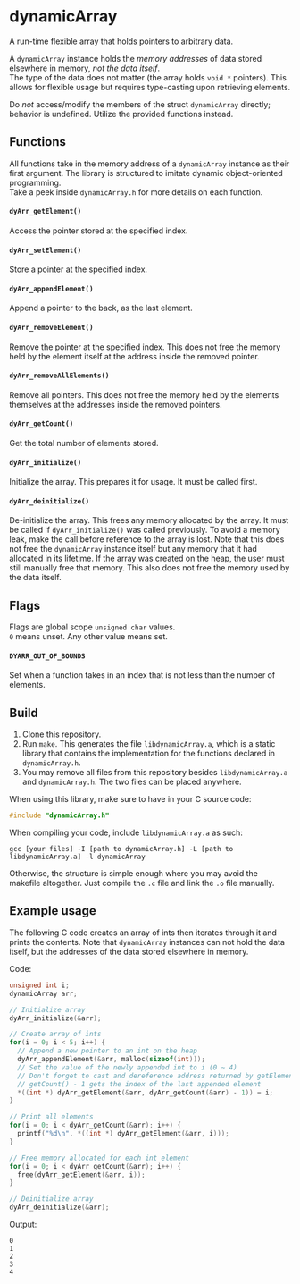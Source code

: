 # dynamicArray

A run-time flexible array that holds pointers to arbitrary data.

A `dynamicArray` instance holds the *memory addresses* of data stored elsewhere
in memory, *not the data itself*.<br/>
The type of the data does not matter (the array holds `void *` pointers). This
allows for flexible usage but requires type-casting upon retrieving
elements.

Do *not* access/modify the members of the struct `dynamicArray` directly;
behavior is undefined. Utilize the provided functions instead.

## Functions

All functions take in the memory address of a `dynamicArray` instance as their
first argument. The library is structured to imitate dynamic object-oriented
programming.<br/>
Take a peek inside `dynamicArray.h` for more details on each function.

#### `dyArr_getElement()`
Access the pointer stored at the specified index.

#### `dyArr_setElement()`
Store a pointer at the specified index.

#### `dyArr_appendElement()`
Append a pointer to the back, as the last element.

#### `dyArr_removeElement()`
Remove the pointer at the specified index. This does not free the memory held by
the element itself at the address inside the removed pointer.

#### `dyArr_removeAllElements()`
Remove all pointers. This does not free the memory held by the elements
themselves at the addresses inside the removed pointers.

#### `dyArr_getCount()`
Get the total number of elements stored.

#### `dyArr_initialize()`
Initialize the array. This prepares it for usage. It must be called first.

#### `dyArr_deinitialize()`
De-initialize the array. This frees any memory allocated by the array. It must
be called if `dyArr_initialize()` was called previously. To avoid a memory
leak, make the call before reference to the array is lost. Note that this does
not free the `dynamicArray` instance itself but any memory that it had allocated
in its lifetime. If the array was created on the heap, the user must still
manually free that memory. This also does not free the memory used by the data
itself.

## Flags

Flags are global scope `unsigned char` values.<br/>
`0` means unset. Any other value means set.

#### `DYARR_OUT_OF_BOUNDS`
Set when a function takes in an index that is not less than the number of
elements.

## Build

1. Clone this repository.
2. Run `make`. This generates the file `libdynamicArray.a`, which is a static
library that contains the implementation for the functions declared in
`dynamicArray.h`.
3. You may remove all files from this repository besides `libdynamicArray.a`
and `dynamicArray.h`. The two files can be placed anywhere.

When using this library, make sure to have in your C source code:
```c
#include "dynamicArray.h"
```
When compiling your code, include `libdynamicArray.a` as such:
```shell
gcc [your files] -I [path to dynamicArray.h] -L [path to libdynamicArray.a] -l dynamicArray
```
Otherwise, the structure is simple enough where you may avoid the makefile
altogether. Just compile the `.c` file and link the `.o` file manually.

## Example usage

The following C code creates an array of ints then iterates through it and
prints the contents. Note that `dynamicArray` instances can not hold the data
itself, but the addresses of the data stored elsewhere in memory.

Code:
```c
unsigned int i;
dynamicArray arr;

// Initialize array
dyArr_initialize(&arr);

// Create array of ints
for(i = 0; i < 5; i++) {
  // Append a new pointer to an int on the heap
  dyArr_appendElement(&arr, malloc(sizeof(int)));
  // Set the value of the newly appended int to i (0 ~ 4)
  // Don't forget to cast and dereference address returned by getElement()
  // getCount() - 1 gets the index of the last appended element
  *((int *) dyArr_getElement(&arr, dyArr_getCount(&arr) - 1)) = i;
}

// Print all elements
for(i = 0; i < dyArr_getCount(&arr); i++) {
  printf("%d\n", *((int *) dyArr_getElement(&arr, i)));
}

// Free memory allocated for each int element
for(i = 0; i < dyArr_getCount(&arr); i++) {
  free(dyArr_getElement(&arr, i));
}

// Deinitialize array
dyArr_deinitialize(&arr);
```
Output:
```
0
1
2
3
4
```
